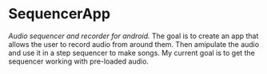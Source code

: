 # SequencerApp
*Audio sequencer and recorder for android.*
The goal is to create an app that allows the user to record audio from around them. Then amipulate the audio and use it in a step sequencer to make songs. 
My current goal is to get the sequencer working with pre-loaded audio.
